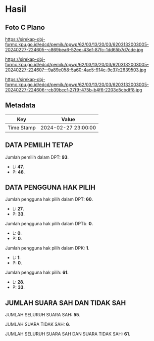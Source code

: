 # Hasil

## Foto C Plano

https://sirekap-obj-formc.kpu.go.id/edcd/pemilu/ppwp/62/03/13/20/03/6203132003005-20240227-224605--c869bea6-52ee-43ef-87fc-1dd65b7d7cde.jpg

https://sirekap-obj-formc.kpu.go.id/edcd/pemilu/ppwp/62/03/13/20/03/6203132003005-20240227-224607--9a89e058-5a60-4ac5-914c-9c37c2639503.jpg

https://sirekap-obj-formc.kpu.go.id/edcd/pemilu/ppwp/62/03/13/20/03/6203132003005-20240227-224606--cb39bccf-27f9-475b-b4f6-2203d5cbdff8.jpg


## Metadata

| Key        | Value               |
| ---------- | ------------------- |
| Time Stamp | 2024-02-27 23:00:00 |


## DATA PEMILIH TETAP

Jumlah pemilih dalam DPT: **93**.
 * L: **47**.
 * P: **46**.

## DATA PENGGUNA HAK PILIH

Jumlah pengguna hak pilih dalam DPT: **60**.
 * L: **27**.
 * P: **33**.

Jumlah pengguna hak pilih dalam DPTb: **0**.
 * L: **0**.
 * P: **0**.

Jumlah pengguna hak pilih dalam DPK: **1**.
 * L: **1**.
 * P: **0**.

Jumlah pengguna hak pilih: **61**.
 * L: **28**.
 * P: **33**.

## JUMLAH SUARA SAH DAN TIDAK SAH

JUMLAH SELURUH SUARA SAH: **55**.

JUMLAH SUARA TIDAK SAH: **6**.

JUMLAH SELURUH SUARA SAH DAN SUARA TIDAK SAH: **61**.


